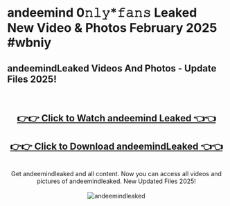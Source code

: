 # andeemind 0𝚗𝚕𝚢*𝚏𝚊𝚗𝚜 Leaked New Video & Photos February 2025 #wbniy

<h2>andeemindLeaked Videos And Photos - Update Files 2025!</h2>
<br>
<div align="center">
<h2><a href="https://mediaupload.pro?title=andeemind&ref=11F" rel="nofollow">👉👉 Click to Watch andeemind Leaked 👈👈</a></h2>
<h2><a href="https://mediaupload.pro?title=andeemind&ref=11F" rel="nofollow">👉👉 Click to Download andeemindLeaked 👈👈</a></h2>
<br>
Get andeemindleaked and all content. Now you can access all videos and pictures of andeemindleaked. New Updated Files 2025!
<br>
<br>
<a href="https://mediaupload.pro?title=andeemind&ref=11F" rel="nofollow" data-target="animated-image.originalLink"><img src="https://i.ibb.co/Gkj2r4b/banner.png" alt="andeemindleaked" style="max-width: 100%; display: inline-block;" data-target="animated-image.originalImage"></a>
</div>
<br>

